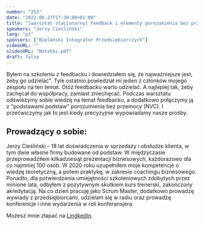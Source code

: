 ```yaml
---
number: "253"
date: "2022-06-27T17:30:00+01:00"
title: "[warsztat stacjonarny] Feedback i elementy porozumienia bez przemocy (NVC) - krótko, praktycznie i na temat"
speakers: "Jerzy Cieśliński"
lang: "pl"
sponsors: ["Bielański Integrator Przedsiębiorczych"]
videoURL: ""
slidesURL: "Notatki.pdf"
draft: false
---
```

Byłem na szkoleniu z feedbacku i dowiedziałem się, że najważniejsze jest, żeby go udzielać". Tyle ostatnio powiedział mi jeden z członków mojego zespołu na ten temat. Otóż feedbacku warto udzielać. A najlepiej tak, żeby zachęcał do współpracy, zamiast zniechęcać. Podczas warsztatu odświeżymy sobie wiedzę na temat feedbacku, a dodatkowo połączymy ją z "podstawami podstaw" porozumienia bez przemocy (NVC). I przećwiczymy jak to jest kiedy precyzyjnie wypowiadamy nasze prośby.

## Prowadzący o sobie:

Jerzy Cieśliński - 18 lat doświadczenia w sprzedaży i obsłudze klienta, w tym dwie własne firmy budowane od podstaw.
W międzyczasie przeprowadziłem kilkadziesiąt prezentacji biznesowych, każdorazowo dla co najmniej 100 osób.
W 2020 roku uzupełniłem moje kompetencje o wiedzę teoretyczną, a potem praktykę, w zakresie coachingu biznesowego. Ponadto, dla potwierdzenia umiejętności szkoleniowych zdobytych przez minione lata, odbyłem z pozytywnym skutkiem kurs trenerski, zakończony akredytacją.
Na co dzień pracuję jako Scrum Master, dodatkowo prowadzę wywiady z przedsiębiorcami, udzielam się w radiu oraz prowadzę konferencje i inne wydarzenia w roli konferansjera.


Możesz mnie złapać na <a href="https://www.linkedin.com/in/jerzy-cieslinski/" target="_blank">LindkedIn</a>.

